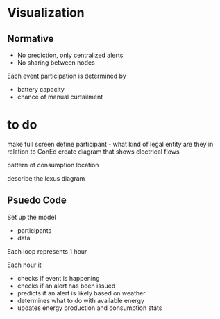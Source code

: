 # Visualization

## Normative

* No prediction, only centralized alerts
* No sharing between nodes

Each event participation is determined by 
* battery capacity
* chance of manual curtailment


# to do
make full screen
define participant - what kind of legal entity are they in relation to ConEd 
create diagram that shows electrical flows


pattern of consumption
location


describe the lexus diagram


## Psuedo Code

Set up the model
* participants
* data

Each loop represents 1 hour

Each hour it 
* checks if event is happening
* checks if an alert has been issued
* predicts if an alert is likely based on weather
* determines what to do with available energy
* updates energy production and consumption stats
